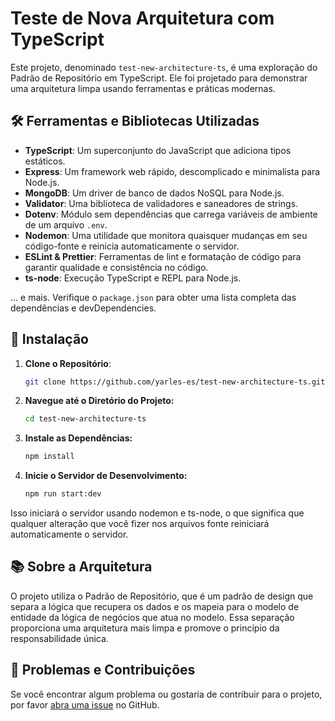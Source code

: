 
# Teste de Nova Arquitetura com TypeScript

Este projeto, denominado `test-new-architecture-ts`, é uma exploração do Padrão de Repositório em TypeScript. Ele foi projetado para demonstrar uma arquitetura limpa usando ferramentas e práticas modernas.

## 🛠 Ferramentas e Bibliotecas Utilizadas

- **TypeScript**: Um superconjunto do JavaScript que adiciona tipos estáticos.
- **Express**: Um framework web rápido, descomplicado e minimalista para Node.js.
- **MongoDB**: Um driver de banco de dados NoSQL para Node.js.
- **Validator**: Uma biblioteca de validadores e saneadores de strings.
- **Dotenv**: Módulo sem dependências que carrega variáveis de ambiente de um arquivo `.env`.
- **Nodemon**: Uma utilidade que monitora quaisquer mudanças em seu código-fonte e reinicia automaticamente o servidor.
- **ESLint & Prettier**: Ferramentas de lint e formatação de código para garantir qualidade e consistência no código.
- **ts-node**: Execução TypeScript e REPL para Node.js.

... e mais. Verifique o `package.json` para obter uma lista completa das dependências e devDependencies.

## 🚀 Instalação

1. **Clone o Repositório**:
   ```bash
   git clone https://github.com/yarles-es/test-new-architecture-ts.git

2. **Navegue até o Diretório do Projeto:**
   ```bash
   cd test-new-architecture-ts

3. **Instale as Dependências:**
   ```bash
   npm install
   
4. **Inicie o Servidor de Desenvolvimento:**
   ```bash
   npm run start:dev

Isso iniciará o servidor usando nodemon e ts-node, o que significa que qualquer alteração que você fizer nos arquivos fonte reiniciará automaticamente o servidor.

## 📚 Sobre a Arquitetura

O projeto utiliza o Padrão de Repositório, que é um padrão de design que separa a lógica que recupera os dados e os mapeia para o modelo de entidade da lógica de negócios que atua no modelo. Essa separação proporciona uma arquitetura mais limpa e promove o princípio da responsabilidade única.

## 🐞 Problemas e Contribuições

Se você encontrar algum problema ou gostaria de contribuir para o projeto, por favor [abra uma issue](https://github.com/yarles-es/test-new-architecture-ts/issues) no GitHub.
